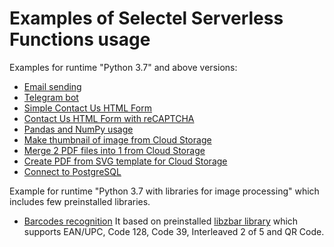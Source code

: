 Examples of Selectel Serverless Functions usage
===

Examples for runtime "Python 3.7" and above versions:
* [Email sending](https://github.com/selectel/cloud-functions-examples/blob/master/mail_sender.py)
* [Telegram bot](https://github.com/selectel/cloud-telegram-bot)
* [Simple Contact Us HTML Form](https://github.com/selectel/cloud-functions-examples/blob/master/contact_us_form__simple.html)
* [Contact Us HTML Form with reCAPTCHA](https://github.com/selectel/cloud-functions-examples/blob/master/contact_us_form__recaptcha.html)
* [Pandas and NumPy usage](https://github.com/selectel/cloud-functions-examples/blob/master/pandas_and_numpy)
* [Make thumbnail of image from Cloud Storage](https://github.com/selectel/cloud-functions-examples/blob/master/image_convert)
* [Merge 2 PDF files into 1 from Cloud Storage](https://github.com/selectel/cloud-functions-examples/blob/master/pdf_merge)
* [Create PDF from SVG template for Cloud Storage](https://github.com/selectel/cloud-functions-examples/blob/master/pdf_create_from_svg)
* [Connect to PostgreSQL](https://github.com/selectel/cloud-functions-examples/blob/master/connect2postgresql)

Example for runtime "Python 3.7 with libraries for image processing" which 
includes few preinstalled libraries.
* [Barcodes recognition](https://github.com/selectel/cloud-functions-examples/blob/master/barcode_recognizer.py)
It based on preinstalled [libzbar library](https://github.com/herbyme/zbar) which 
supports EAN/UPC, Code 128, Code 39, Interleaved 2 of 5 and QR Code. 
